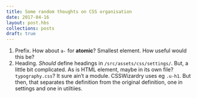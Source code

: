 ```yaml
---
title: Some random thoughts on CSS organisation  
date: 2017-04-16
layout: post.hbs
collections: posts
draft: true
---
```


1. Prefix. How about `a-` for **atomic**? Smallest element. How useful would this be?
2. Heading. _Should_ define headings in `/src/assets/css/settings/`. But, a little bit complicated. As is HTML element, maybe in its own file? `typography.css`? It sure ain’t a module. CSSWizardry uses eg `.u-h1`. But then, that separates the definition from the original definition, one in settings and one in utiltiies. 
